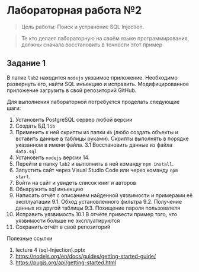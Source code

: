 # Лабораторная работа №2
> Цель работы: Поиск и устранение SQL Injection.

> Те кто делает лабораторную на своём языке программирования, должны сначала восстановить в точности этот пример
## Задание 1
В папке ``lab2`` находится ``nodejs`` уязвимое приложение. Необходимо развернуть его, найти SQL инъекцию и исправить. Модифицированное приложение загрузить в свой репозиторий GitHub.  

Для выполнения лабораторной потребуется проделать следующие шаги:  
1. Установить PostgreSQL сервер любой версии  
2. Создать БД ``lib``  
3. Применить к ней скрипты из папки ``db`` (любо создать объекты и вставить данные в таблицы руками). Скрипты выполнять в порядке указанном в имени файла.
3.1 Восстановить данные из файла ``data.sql``
4. Установить ``nodejs`` версии 14.
5. Перейти в папку ``lab2`` и выполнить в ней команду ``npm install``.
6. Запустить сайт через Visual Studio Code или через команду ``npm start``.
7. Войти на сайт и увидеть список книг и авторов
8. Обнаружить sql инъекцию
9. Написать отчёт с описанием найденной уязвимости и примерами её эксплуатации
9.1. Обход установленного фильтра
9.2. Получение данных из другой таблицы 
9.3. Похищение пароля пользователя
10. Исправить уязвимость
10.1 В отчёте привести пример того, что уязвимости больше не эксплуатируются
11. Сохранить отчёт в своё репозиторий

Полезные ссылки
1. lecture 4 (sql-Injection).pptx
2. https://nodejs.org/en/docs/guides/getting-started-guide/
3. https://pugjs.org/api/getting-started.html